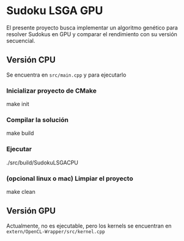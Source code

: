 # Sudoku LSGA GPU 
El presente proyecto busca implementar un algoritmo genético para resolver Sudokus en GPU y comparar el rendimiento con su versión secuencial.

## Versión CPU
Se encuentra en `src/main.cpp` y para ejecutarlo
### Inicializar proyecto de CMake
make init

### Compilar la solución
make build

### Ejecutar 
./src/build/SudokuLSGACPU

### (opcional linux o mac) Limpiar el proyecto
make clean

## Versión GPU
Actualmente, no es ejecutable, pero los kernels se encuentran en `extern/OpenCL-Wrapper/src/kernel.cpp`